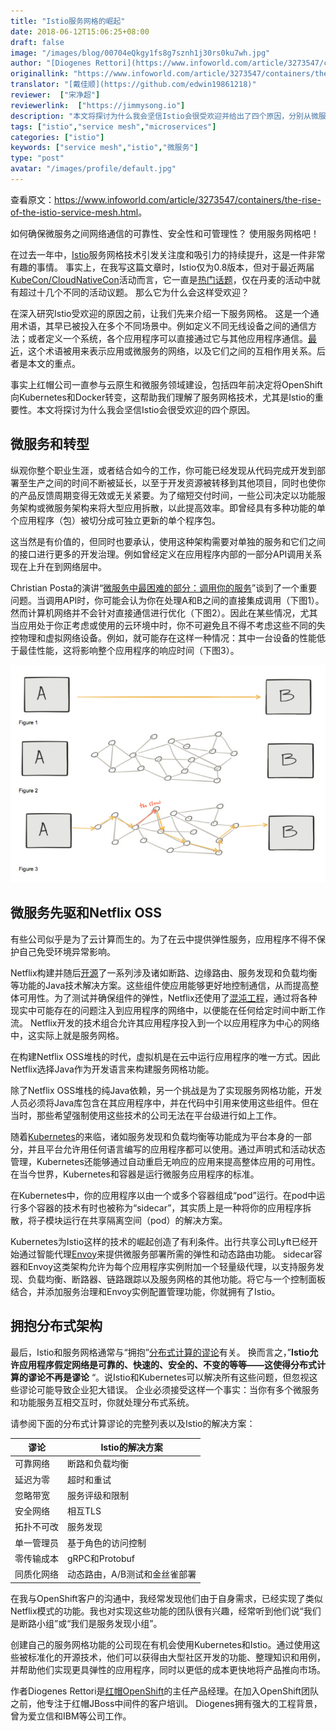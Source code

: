 ```yaml
---
title: "Istio服务网格的崛起"
date: 2018-06-12T15:06:25+08:00
draft: false
image: "/images/blog/00704eQkgy1fs8g7sznh1j30rs0ku7wh.jpg"
author: "[Diogenes Rettori](https://www.infoworld.com/article/3273547/containers/the-rise-of-the-istio-service-mesh.html)"
originallink: "https://www.infoworld.com/article/3273547/containers/the-rise-of-the-istio-service-mesh.html"
translator: "[戴佳顺](https://github.com/edwin19861218)"
reviewer:  ["宋净超"]
reviewerlink:  ["https://jimmysong.io"]
description: "本文将探讨为什么我会坚信Istio会很受欢迎并给出了四个原因，分别从微服务与转型、微服务先驱Netflix OSS的案例、分布式架构的方面来阐述微服务使用服务网格的必然性。"
tags: ["istio","service mesh","microservices"]
categories: ["istio"]
keywords: ["service mesh","istio","微服务"]
type: "post"
avatar: "/images/profile/default.jpg"
---
```


查看原文：<https://www.infoworld.com/article/3273547/containers/the-rise-of-the-istio-service-mesh.html>。

如何确保微服务之间网络通信的可靠性、安全性和可管理性？ 使用服务网格吧！

在过去一年中，[Istio](https://istio.io/)服务网格技术引发关注度和吸引力的持续提升，这是一件非常有趣的事情。 事实上，在我写这篇文章时，Istio仅为0.8版本，但对于最近两届[KubeCon/CloudNativeCon](https://events.linuxfoundation.org/events/kubecon-cloudnativecon-europe-2018/)活动而言，它一直是[热门话题](https://events.linuxfoundation.org/events/kubecon-cloudnativecon-europe-2018/program/schedule/)，仅在丹麦的活动中就有超过十几个不同的活动议题。 那么它为什么会这样受欢迎？

在深入研究Istio受欢迎的原因之前，让我们先来介绍一下服务网格。 这是一个通用术语，其早已被投入在多个不同场景中。例如定义不同无线设备之间的通信方法；或者定义一个系统，各个应用程序可以直接通过它与其他应用程序通信。[最近](https://istio.io/docs/concepts/what-is-istio/overview.html)，这个术语被用来表示应用或微服务的网络，以及它们之间的互相作用关系。后者是本文的重点。

事实上红帽公司一直参与云原生和微服务领域建设，包括四年前决定将OpenShift向Kubernetes和Docker转变，这帮助我们理解了服务网格技术，尤其是Istio的重要性。本文将探讨为什么我会坚信Istio会很受欢迎的四个原因。 

## 微服务和转型

纵观你整个职业生涯，或者结合如今的工作，你可能已经发现从代码完成开发到部署至生产之间的时间不断被延长，以至于开发资源被转移到其他项目，同时也使你的产品反馈周期变得无效或无关紧要。为了缩短交付时间，一些公司决定以功能服务架构或微服务架构来将大型应用拆散，以此提高效率。即曾经具有多种功能的单个应用程序（包）被切分成可独立更新的单个程序包。

这当然是有价值的，但同时也要承认，使用这种架构需要对单独的服务和它们之间的接口进行更多的开发治理。例如曾经定义在应用程序内部的一部分API调用关系现在上升在到网络层中。

Christian Posta的演讲“[微服务中最困难的部分：调用你的服务](https://www.slideshare.net/ceposta/the-hardest-part-of-microservices-calling-your-services)”谈到了一个重要问题。当调用API时，你可能会认为你在处理A和B之间的直接集成调用（下图1）。然而计算机网络并不会针对直接通信进行优化（下图2）。因此在某些情况，尤其当应用处于你正考虑或使用的云环境中时，你不可避免且不得不考虑这些不同的失控物理和虚拟网络设备。例如，就可能存在这样一种情况：其中一台设备的性能低于最佳性能，这将影响整个应用程序的响应时间（下图3）。

 ![A和B之间的调用关系图](78a165e1gy1fs7fmkvibwj20jf0dfq40.jpg)

## 微服务先驱和Netflix OSS

有些公司似乎是为了云计算而生的。为了在云中提供弹性服务，应用程序不得不保护自己免受环境异常影响。

Netflix构建并随后[开源](https://netflix.github.io/)了一系列涉及诸如断路、边缘路由、服务发现和负载均衡等功能的Java技术解决方案。这些组件使应用能够更好地控制通信，从而提高整体可用性。为了测试并确保组件的弹性，Netflix还使用了[混沌工程](http://principlesofchaos.org/)，通过将各种现实中可能存在的问题注入到应用程序的网络中，以便能在任何给定时间中断工作流。 Netflix开发的技术组合允许其应用程序投入到一个以应用程序为中心的网络中，这实际上就是服务网格。

在构建Netflix OSS堆栈的时代，虚拟机是在云中运行应用程序的唯一方式。因此Netflix选择Java作为开发语言来构建服务网格功能。

除了Netflix OSS堆栈的纯Java依赖，另一个挑战是为了实现服务网格功能，开发人员必须将Java库包含在其应用程序中，并在代码中引用来使用这些组件。但在当时，那些希望强制使用这些技术的公司无法在平台级进行如上工作。

随着[Kubernetes](https://www.infoworld.com/article/3268073/containers/what-is-kubernetes-container-orchestration-explained.html)的来临，诸如服务发现和负载均衡等功能成为平台本身的一部分，并且平台允许用任何语言编写的应用程序都可以使用。通过声明式和活动状态管理，Kubernetes还能够通过自动重启无响应的应用来提高整体应用的可用性。在当今世界，Kubernetes和容器是运行微服务应用程序的标准。

在Kubernetes中，你的应用程序以由一个或多个容器组成“pod”运行。在pod中运行多个容器的技术有时也被称为“sidecar”，其实质上是一种将你的应用程序拆散，将子模块运行在共享隔离空间（pod）的解决方案。

Kubernetes为Istio这样的技术的崛起创造了有利条件。出行共享公司Lyft已经开始通过智能代理[Envoy](https://github.com/envoyproxy/envoy)来提供微服务部署所需的弹性和动态路由功能。 sidecar容器和Envoy这类架构允许为每个应用程序实例附加一个轻量级代理，以支持服务发现、负载均衡、断路器、链路跟踪以及服务网格的其他功能。将它与一个控制面板结合，并添加服务治理和Envoy实例配置管理功能，你就拥有了Istio。

## 拥抱分布式架构

最后，Istio和服务网格通常与“拥抱”[分布式计算的谬论](https://en.wikipedia.org/wiki/Fallacies_of_distributed_computing)有关。 换而言之，”**Istio允许应用程序假定网络是可靠的、快速的、安全的、不变的等等——这使得分布式计算的谬论不再是谬论** “。说Istio和Kubernetes可以解决所有这些问题，但忽视这些谬论可能导致企业犯大错误。 企业必须接受这样一个事实：当你有多个微服务和功能服务互相交互时，你就处理分布式系统。

请参阅下面的分布式计算谬论的完整列表以及Istio的解决方案：

| 谬论       | Istio的解决方案               |
| ---------- | ----------------------------- |
| 可靠网络   | 断路和负载均衡                |
| 延迟为零   | 超时和重试                    |
| 忽略带宽   | 服务评级和限制                |
| 安全网络   | 相互TLS                       |
| 拓扑不可改 | 服务发现                      |
| 单一管理员 | 基于角色的访问控制            |
| 零传输成本 | gRPC和Protobuf                |
| 同质化网络 | 动态路由，A/B测试和金丝雀部署 |

在我与OpenShift客户的沟通中，我经常发现他们由于自身需求，已经实现了类似Netflix模式的功能。我也对实现这些功能的团队很有兴趣，经常听到他们说“我们是断路小组”或“我们是服务发现小组”。

创建自己的服务网格功能的公司现在有机会使用Kubernetes和Istio。通过使用这些被标准化的开源技术，他们可以获得由大型社区开发的功能、整理知识和用例，并帮助他们实现更具弹性的应用程序，同时以更低的成本更快地将产品推向市场。

作者Diogenes Rettori是[红帽OpenShift](https://www.redhat.com/en/technologies/cloud-computing/openshift)的主任产品经理。在加入OpenShift团队之前，他专注于红帽JBoss中间件的客户培训。 Diogenes拥有强大的工程背景，曾为爱立信和IBM等公司工作。
